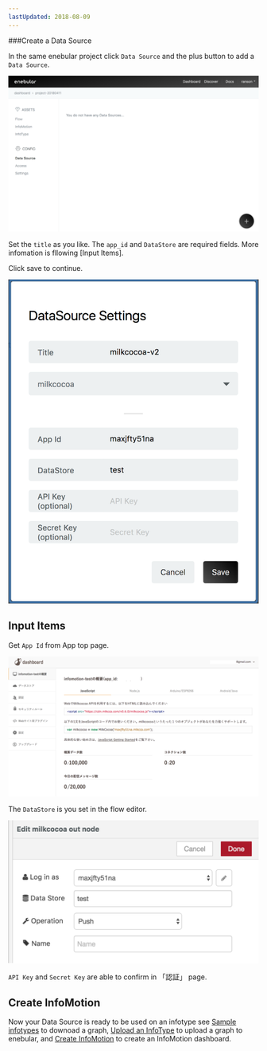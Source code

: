 ```yaml
---
lastUpdated: 2018-08-09
---
```


###Create a Data Source 

In the same enebular project click `Data Source` and the plus button to add a 
`Data Source`. 

![CreateDataSource-dataSource](./../../../../img/InfoMotion/DataSource/Milkcocoa-v2/CreateDataSource-dataSource.png)

Set the `title` as you like. The `app_id` and `DataStore` are required fields. More infomation is fllowing [Input Items].

Click save to continue. 

![CreateDataSource-settings](./../../../../img/InfoMotion/DataSource/Milkcocoa-v2/CreateDataSource-settings.png)


## Input Items

Get `App Id` from App top page.

![Setup-appDashboard](./../../../../img/InfoMotion/DataSource/Milkcocoa-v2/Setup-appDashboard.png)

The `DataStore` is you set in the flow editor.

![CreateFlow-milkcocoaNode](./../../../../img/InfoMotion/DataSource/Milkcocoa-v2/CreateFlow-milkcocoaNode.png)

 `API Key` and `Secret Key`  are able to confirm in 「認証」 page.

## Create InfoMotion

Now your Data Source is ready to be used on an infotype see 
[Sample infotypes](./SampleInfoTypes.md) to downoad a graph, 
[Upload an InfoType](./UploadInfoType.md) to upload a graph to enebular, 
and [Create InfoMotion](./CreateInfoMotion.md) to create an InfoMotion dashboard.